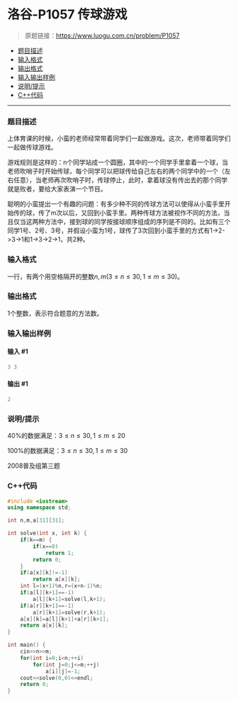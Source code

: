 # 洛谷-P1057 传球游戏

> 原题链接：https://www.luogu.com.cn/problem/P1057

- [题目描述](#题目描述)
- [输入格式](#输入格式)
- [输出格式](#输出格式)
- [输入输出样例](#输入输出样例)
- [说明/提示](#说明/提示)
- [C++代码](#C++代码)

---

### <a name="题目描述">题目描述</a>

上体育课的时候，小蛮的老师经常带着同学们一起做游戏。这次，老师带着同学们一起做传球游戏。

游戏规则是这样的：n个同学站成一个圆圈，其中的一个同学手里拿着一个球，当老师吹哨子时开始传球，每个同学可以把球传给自己左右的两个同学中的一个（左右任意），当老师再次吹哨子时，传球停止，此时，拿着球没有传出去的那个同学就是败者，要给大家表演一个节目。

聪明的小蛮提出一个有趣的问题：有多少种不同的传球方法可以使得从小蛮手里开始传的球，传了m次以后，又回到小蛮手里。两种传球方法被视作不同的方法，当且仅当这两种方法中，接到球的同学按接球顺序组成的序列是不同的。比如有三个同学1号、2号、3号，并假设小蛮为1号，球传了3次回到小蛮手里的方式有1->2->3->1和1->3->2->1，共2种。

### <a name="输入格式">输入格式</a>

一行，有两个用空格隔开的整数$n,m(3 \le n \le 30,1 \le m \le 30)$。

### <a name="输出格式">输出格式</a>

1个整数，表示符合题意的方法数。

### <a name="输入输出样例">输入输出样例</a>

#### 输入 #1

```c++
3 3
```

#### 输出 #1

```c++
2
```

### <a name="说明/提示">说明/提示</a>

40%的数据满足：$3 \le n \le 30,1 \le m \le 20$

100%的数据满足：$3 \le n \le 30,1 \le m \le 30$

2008普及组第三题

### <a name="C++代码">C++代码</a>

```c++
#include <iostream>
using namespace std;

int n,m,a[31][31];

int solve(int x, int k) {
    if(k==m) {
        if(x==0)
            return 1;
        return 0;
    }
    if(a[x][k]!=-1)
        return a[x][k];
    int l=(x+1)%n,r=(x+n-1)%n;
    if(a[l][k+1]==-1)
        a[l][k+1]=solve(l,k+1);
    if(a[r][k+1]==-1)
        a[r][k+1]=solve(r,k+1);
    a[x][k]=a[l][k+1]+a[r][k+1];
    return a[x][k];
}

int main() {
    cin>>n>>m;
    for(int i=0;i<n;++i)
        for(int j=0;j<=m;++j)
            a[i][j]=-1;
    cout<<solve(0,0)<<endl;
    return 0;
}
```